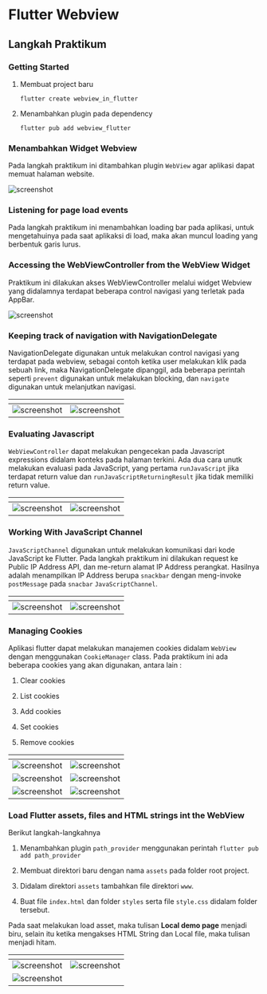 # Flutter Webview

## Langkah Praktikum 

### Getting Started

1. Membuat project baru

   `flutter create webview_in_flutter`

2. Menambahkan plugin pada dependency

   `flutter pub add webview_flutter`
   
### Menambahkan Widget Webview 

Pada langkah praktikum ini ditambahkan plugin `WebView` agar aplikasi dapat memuat halaman website. 

![screenshot](images/01.png)  

### Listening for page load events

Pada langkah praktikum ini menambahkan loading bar pada aplikasi, untuk mengetahuinya pada saat aplikaksi di load, maka akan muncul loading yang berbentuk garis lurus. 

### Accessing the WebViewController from the WebView Widget

Praktikum ini dilakukan akses WebViewController melalui widget Webview yang didalamnya terdapat beberapa control navigasi yang terletak pada AppBar.

![screenshot](images/02.png) 

### Keeping track of navigation with NavigationDelegate

NavigationDelegate digunakan untuk melakukan control navigasi yang terdapat pada webview, sebagai contoh ketika user melakukan klik pada sebuah link, maka NavigationDelegate dipanggil, ada beberapa perintah seperti `prevent` digunakan untuk melakukan blocking, dan `navigate` digunakan untuk melanjutkan navigasi. 

| <!-- -->                      | <!-- -->                     |
| -------------                 | -------------                |
| ![screenshot](images/03.png)  | ![screenshot](images/04.png) |

### Evaluating Javascript

`WebViewController` dapat melakukan pengecekan pada Javascript expressions didalam konteks pada halaman terkini. Ada dua cara unutk melakukan evaluasi pada JavaScript, yang pertama `runJavaScript` jika terdapat return value dan `runJavaScriptReturningResult` jika tidak memiliki return value.  

| <!-- -->                      | <!-- -->                     |
| -------------                 | -------------                |
| ![screenshot](images/05.png)  | ![screenshot](images/06.png) |

### Working With JavaScript Channel 

`JavaScriptChannel` digunakan untuk melakukan komunikasi dari kode JavaScript ke Flutter. Pada langkah praktikum ini dilakukan request ke Public IP Address API, dan me-return alamat IP Address perangkat. Hasilnya adalah menampilkan IP Address berupa `snackbar` dengan meng-invoke `postMessage` pada `snacbar` `JavaScriptChannel`.

| <!-- -->                      | <!-- -->                     |
| -------------                 | -------------                |
| ![screenshot](images/07.png)  | ![screenshot](images/08.png) |

### Managing Cookies

Aplikasi flutter dapat melakukan manajemen cookies didalam `WebView` dengan menggunakan `CookieManager` class. Pada praktikum ini ada beberapa cookies yang akan digunakan, antara lain : 

1. Clear cookies

2. List cookies

3. Add cookies

4. Set cookies

5. Remove cookies

| <!-- -->                      | <!-- -->                     |
| -------------                 | -------------                |
| ![screenshot](images/09.png)  | ![screenshot](images/10.png) |
| ![screenshot](images/11.png)  | ![screenshot](images/12.png) |
| ![screenshot](images/13.png)  | ![screenshot](images/14.png) |

### Load Flutter assets, files and HTML strings int the WebView

Berikut langkah-langkahnya 

1. Menambahkan plugin `path_provider` menggunakan perintah `flutter pub add path_provider`

2. Membuat direktori baru dengan nama `assets` pada folder root project.

3. Didalam direktori `assets` tambahkan file direktori `www`. 

4. Buat file `index.html` dan folder `styles` serta file `style.css` didalam folder tersebut. 

Pada saat melakukan load asset, maka tulisan **Local demo page** menjadi biru, selain itu ketika mengakses HTML String dan Local file, maka tulisan menjadi hitam.

| <!-- -->                      | <!-- -->                     |
| -------------                 | -------------                |
| ![screenshot](images/15.png)  | ![screenshot](images/17.png) |
| ![screenshot](images/16.png)  |  |

























